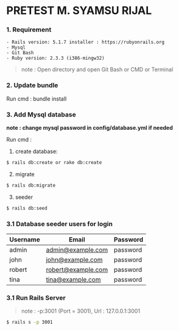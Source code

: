 # PRETEST M. SYAMSU RIJAL


### 1. Requirement

    - Rails version: 5.1.7 installer : https://rubyonrails.org
    - Mysql
    - Git Bash 
    - Ruby version: 2.3.3 (i386-mingw32)


> note : Open directory and open Git Bash or CMD or Terminal
### 2. Update bundle

Run cmd : bundle install

### 3. Add Mysql database
**note : change mysql password in config/database.yml if needed**

Run cmd :

1. create database:
```sh
$ rails db:create or rake db:create
```
2. migrate
```sh
$ rails db:migrate
```
3. seeder
```sh
$ rails db:seed
```


### 3.1 Database seeder users for login

| Username | Email | Password |
| ------ | ------ | ------ |
| admin | admin@example.com | password |
| john | john@example.com | password |
| robert | robert@example.com | password |
| tina | tina@example.com | password |

### 3.1 Run Rails Server
> note : -p:3001 (Port = 3001), Url : 127.0.0.1:3001

```sh
$ rails s -p 3001
```
